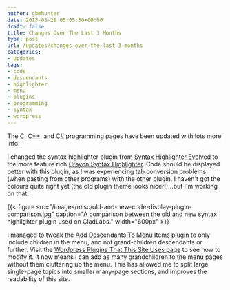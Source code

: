 ```yaml
---
author: gbmhunter
date: 2013-03-28 05:05:50+00:00
draft: false
title: Changes Over The Last 3 Months
type: post
url: /updates/changes-over-the-last-3-months
categories:
- Updates
tags:
- code
- descendants
- highlighter
- menu
- plugins
- programming
- syntax
- wordpress
---
```


The [C](http://blog.mbedded.ninja/programming/languages/c), [C++](http://blog.mbedded.ninja/programming/languages/c-plus-plus), and [C#](http://blog.mbedded.ninja/programming/languages/c-sharp) programming pages have been updated with lots more info.

I changed the syntax highlighter plugin from [Syntax Highlighter Evolved](http://www.viper007bond.com/wordpress-plugins/syntaxhighlighter/) to the more feature rich [Crayon Syntax Highlighter](https://github.com/aramk/crayon-syntax-highlighter). Code should be displayed better with this plugin, as I was experiencing tab conversion problems (when pasting from other programs) with the other plugin. I haven't got the colours quite right yet (the old plugin theme looks nicer!)...but I'm working on that.

{{< figure src="/images/misc/old-and-new-code-display-plugin-comparison.jpg" caption="A comparison between the old and new syntax highlighter plugin used on CladLabs."  width="600px" >}}

I managed to tweak the [Add Descendants To Menu Items plugin](http://www.viper007bond.com/wordpress-plugins/add-descendants-as-submenu-items/) to only include children in the menu, and not grand-children descendants or further. Visit the [Wordpress Plugins That This Site Uses page](http://blog.mbedded.ninja/programming/website-design/wordpress/wordpress-plugins-that-this-site-uses) to see how to modify it. It now means I can add as many grandchildren to the menu pages without them cluttering up the menu. This has allowed me to split large single-page topics into smaller many-page sections, and improves the readability of this site.
